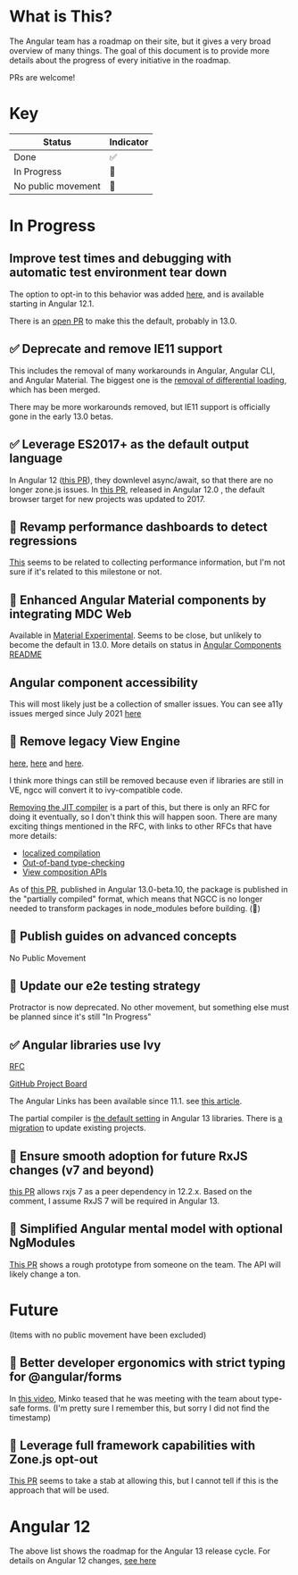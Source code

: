 # What is This?

The Angular team has a roadmap on their site, but it gives a very broad overview of many things.
The goal of this document is to provide more details about the progress of every initiative in the roadmap.

PRs are welcome!

# Key

| Status | Indicator |
|--|--|
| Done | ✅ |
| In Progress | 🚧 |
| No public movement | 🤫 |

# In Progress

## Improve test times and debugging with automatic test environment tear down

The option to opt-in to this behavior was added [here](https://github.com/angular/angular/pull/42566), and is available starting in Angular 12.1.

There is an [open PR](https://github.com/angular/angular/pull/43353) to make this the default, probably in 13.0.

## ✅ Deprecate and remove IE11 support
This includes the removal of many workarounds in Angular, Angular CLI, and Angular Material. The biggest one is the [removal of differential loading](https://github.com/angular/angular-cli/pull/21467), which has been merged.

There may be more workarounds removed, but IE11 support is officially gone in the early 13.0 betas.


## ✅ Leverage ES2017+ as the default output language
In Angular 12 ([this PR](https://github.com/angular/angular-cli/pull/19871)), they downlevel async/await, so that there are no longer zone.js issues. In [this PR](https://github.com/angular/angular-cli/commit/81129e12d0ae4cbaeb5ab537facb7990be9b8b45), released in Angular 12.0 , the default browser target for new projects was updated to 2017.

## 🤫 Revamp performance dashboards to detect regressions

[This](https://github.com/angular/angular/pull/41125) seems to be related to collecting performance information, but I'm not sure if it's related to this milestone or not.


## 🚧 Enhanced Angular Material components by integrating MDC Web

Available in [Material Experimental](https://github.com/angular/components/tree/master/src/material-experimental). Seems to be close, but unlikely to become the default in 13.0. More details on status in [Angular Components README](https://github.com/angular/components/tree/b8d83cb0f4d990a1cb8a976b2383817b304e4dcd#what-were-working-on-now-q1-2021)

## Angular component accessibility
This will most likely just be a collection of smaller issues. You can see a11y issues merged since July 2021 [here](https://github.com/angular/components/issues?q=label%3Aa11y+is%3Aclosed+merged%3A%3E%3D2021-07-01+)

## 🚧 Remove legacy View Engine

[here](https://github.com/angular/angular-cli/pull/20434), [here](https://github.com/angular/angular-cli/pull/20443) and [here](https://github.com/angular/angular-cli/pull/20397).

I think more things can still be removed because even if libraries are still in VE, ngcc will convert it to ivy-compatible code.

[Removing the JIT compiler](https://github.com/angular/angular/issues/43133) is a part of this, but there is only an RFC for doing it eventually, so I don't think this will happen soon. There are many exciting things mentioned in the RFC, with links to other RFCs that have more details:
* [localized compilation](https://github.com/angular/angular/issues/43165)
* [Out-of-band type-checking](https://github.com/angular/angular/issues/43131)
* [View composition APIs](https://github.com/angular/angular/issues/43120)

As of [this PR](https://github.com/angular/angular/pull/43431), published in Angular 13.0-beta.10, the package is published in the "partially compiled" format, which means that NGCC is no longer needed to transform packages in node_modules before building. (🥳)

## 🤫 Publish guides on advanced concepts

No Public Movement

## 🚧 Update our e2e testing strategy

Protractor is now deprecated. No other movement, but something else must be planned since it's still "In Progress"

## ✅ Angular libraries use Ivy
[RFC](https://github.com/angular/angular/issues/38366)

[GitHub Project Board](https://github.com/orgs/angular/projects/2)

The Angular Links has been available since 11.1. see [this article](https://blog.ninja-squad.com/2021/01/27/angular-linker/).

The partial compiler is [the default setting](https://github.com/angular/angular-cli/pull/20470) in Angular 13 libraries. There is [a migration](https://github.com/angular/angular-cli/pull/21616) to update existing projects.

## 🚧 Ensure smooth adoption for future RxJS changes (v7 and beyond)

[this PR](https://github.com/angular/angular/pull/42991) allows rxjs 7 as a peer dependency in 12.2.x. Based on the comment, I assume RxJS 7 will be required in Angular 13.

## 🚧 Simplified Angular mental model with optional NgModules

[This PR](https://github.com/angular/angular/pull/42831) shows a rough prototype from someone on the team. The API will likely change a ton.

# Future
(Items with no public movement have been excluded)

## 🚧 Better developer ergonomics with strict typing for @angular/forms
In [this video](https://www.youtube.com/watch?v=FbJLC7GxAAs), Minko teased that he was meeting with the team about type-safe forms. (I'm pretty sure I remember this, but sorry I did not find the timestamp)

## 🚧 Leverage full framework capabilities with Zone.js opt-out

[This PR](https://github.com/angular/angular/pull/43081) seems to take a stab at allowing this, but I cannot tell if this is the approach that will be used.

# Angular 12

The above list shows the roadmap for the Angular 13 release cycle. For details on Angular 12 changes, [see here](./angular-12.md)
